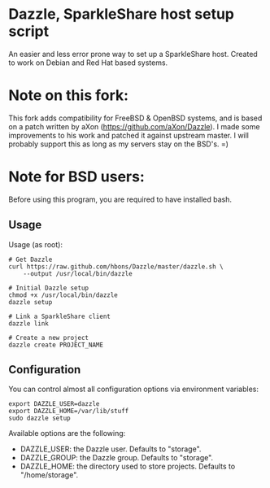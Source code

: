 # Dazzle, SparkleShare host setup script

An easier and less error prone way to set up a SparkleShare host.
Created to work on Debian and Red Hat based systems.

# Note on this fork:

This fork adds compatibility for FreeBSD & OpenBSD systems, and is based 
on a patch written by aXon (https://github.com/aXon/Dazzle). I made some 
improvements to his work and patched it against upstream master. I will
probably support this as long as my servers stay on the BSD's. =)

# Note for BSD users:

Before using this program, you are required to have installed bash. 

## Usage

Usage (as root):

    # Get Dazzle
    curl https://raw.github.com/hbons/Dazzle/master/dazzle.sh \
        --output /usr/local/bin/dazzle
    
    # Initial Dazzle setup
    chmod +x /usr/local/bin/dazzle
    dazzle setup

    # Link a SparkleShare client
    dazzle link

    # Create a new project
    dazzle create PROJECT_NAME


## Configuration

You can control almost all configuration options via environment variables:

    export DAZZLE_USER=dazzle
    export DAZZLE_HOME=/var/lib/stuff
    sudo dazzle setup

Available options are the following:

* DAZZLE_USER: the Dazzle user. Defaults to "storage".
* DAZZLE_GROUP: the Dazzle group. Defaults to "storage".
* DAZZLE_HOME: the directory used to store projects. Defaults to "/home/storage".

